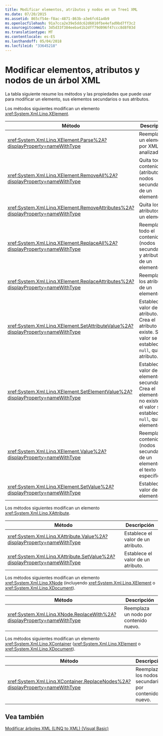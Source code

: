 ```yaml
---
title: Modificar elementos, atributos y nodos en un Tree1 XML
ms.date: 07/20/2015
ms.assetid: 865cf54e-f8ac-4871-863b-a3e6fc61a4b9
ms.openlocfilehash: 91a7cca2e39e5ddc62d6010fbe4efad9bd7ff3c2
ms.sourcegitcommit: 3d5d33f384eeba41b2dff79d096f47ccc8d8f03d
ms.translationtype: MT
ms.contentlocale: es-ES
ms.lasthandoff: 05/04/2018
ms.locfileid: "33645218"
---
```

# <a name="modifying-elements-attributes-and-nodes-in-an-xml-tree"></a>Modificar elementos, atributos y nodos de un árbol XML
La tabla siguiente resume los métodos y las propiedades que puede usar para modificar un elemento, sus elementos secundarios o sus atributos.  
  
 Los métodos siguientes modifican un elemento <xref:System.Xml.Linq.XElement>.  
  
|Método|Descripción|  
|------------|-----------------|  
|<xref:System.Xml.Linq.XElement.Parse%2A?displayProperty=nameWithType>|Reemplaza un elemento por XML analizado.|  
|<xref:System.Xml.Linq.XElement.RemoveAll%2A?displayProperty=nameWithType>|Quita todo el contenido (atributos y nodos secundarios) de un elemento.|  
|<xref:System.Xml.Linq.XElement.RemoveAttributes%2A?displayProperty=nameWithType>|Quita los atributos de un elemento.|  
|<xref:System.Xml.Linq.XElement.ReplaceAll%2A?displayProperty=nameWithType>|Reemplaza todo el contenido (nodos secundarios y atributos) de un elemento.|  
|<xref:System.Xml.Linq.XElement.ReplaceAttributes%2A?displayProperty=nameWithType>|Reemplaza los atributos de un elemento.|  
|<xref:System.Xml.Linq.XElement.SetAttributeValue%2A?displayProperty=nameWithType>|Establece el valor de un atributo. Crea el atributo si no existe. Si el valor se establece en `null`, quita el atributo.|  
|<xref:System.Xml.Linq.XElement.SetElementValue%2A?displayProperty=nameWithType>|Establece el valor de un elemento secundario. Crea el elemento si no existe. Si el valor se establece en `null`, quita el elemento.|  
|<xref:System.Xml.Linq.XElement.Value%2A?displayProperty=nameWithType>|Reemplaza el contenido (nodos secundarios) de un elemento por el texto especificado.|  
|<xref:System.Xml.Linq.XElement.SetValue%2A?displayProperty=nameWithType>|Establece el valor de un elemento.|  
  
 Los métodos siguientes modifican un elemento <xref:System.Xml.Linq.XAttribute>.  
  
|Método|Descripción|  
|------------|-----------------|  
|<xref:System.Xml.Linq.XAttribute.Value%2A?displayProperty=nameWithType>|Establece el valor de un atributo.|  
|<xref:System.Xml.Linq.XAttribute.SetValue%2A?displayProperty=nameWithType>|Establece el valor de un atributo.|  
  
 Los métodos siguientes modifican un elemento <xref:System.Xml.Linq.XNode> (incluyendo <xref:System.Xml.Linq.XElement> o <xref:System.Xml.Linq.XDocument>).  
  
|Método|Descripción|  
|------------|-----------------|  
|<xref:System.Xml.Linq.XNode.ReplaceWith%2A?displayProperty=nameWithType>|Reemplaza un nodo por contenido nuevo.|  
  
 Los métodos siguientes modifican un elemento <xref:System.Xml.Linq.XContainer> (<xref:System.Xml.Linq.XElement> o <xref:System.Xml.Linq.XDocument>).  
  
|Método|Descripción|  
|------------|-----------------|  
|<xref:System.Xml.Linq.XContainer.ReplaceNodes%2A?displayProperty=nameWithType>|Reemplaza los nodos secundarios por contenido nuevo.|  
  
## <a name="see-also"></a>Vea también  
 [Modificar árboles XML (LINQ to XML) (Visual Basic)](../../../../visual-basic/programming-guide/concepts/linq/modifying-xml-trees-linq-to-xml.md)
